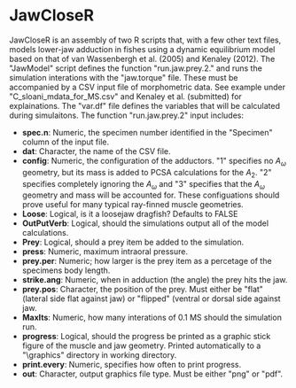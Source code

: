 # JawCloseR

JawCloseR is an assembly of two R scripts that, with a few other text files, models lower-jaw adduction in fishes using a dynamic equilibrium model based on that of van Wassenbergh et al. (2005) and Kenaley (2012). The "JawModel" script defines the function "run.jaw.prey.2." and runs the simulation interations with the "jaw.torque" file. These must be accompanied by a CSV input file of morphometric data. See example under "C_sloani_mdata_for_MS.csv" and Kenaley et al. (submitted) for explainations. The "var.df" file defines the variables that will be calculated during simulaitons.  The function "run.jaw.prey.2" input includes: 

* **spec.n**: Numeric, the specimen number identified in the "Specimen" column of the input file.
* **dat**: Character, the name of the CSV file.
* **config**: Numeric, the configuration of the adductors. "1" specifies no $A_{\omega}$ geometry, but its mass is added to PCSA calculations for the $A_2$. "2" specifies completely ignoring the $A_{\omega}$ and "3" specifies that the $A_{\omega}$ geometry and mass will be accounted for. These configuations should prove useful for many typical ray-finned muscle geometries.
* **Loose**: Logical, is it a loosejaw dragfish? Defaults to FALSE 
* **OutPutVerb**: Logical, should the simulations output all of the model calculations.
* **Prey**: Logical, should a prey item be added to the simulation.
* **press**: Numeric, maximum intraoral pressure.
* **prey.per**: Numeric; how larger is the prey item as a percetage of the specimens body length.
* **strike.ang**: Numeric, when in adduction (the angle) the prey hits the jaw.
* **prey.pos**: Character, the position of the prey. Must either be "flat" (lateral side flat against jaw) or "flipped" (ventral or dorsal side against jaw.
* **MaxIts**: Numeric, how many interations of 0.1 MS should the simulation run.
* **progress**: Logical, should the progress be printed as a graphic stick figure of the muscle and jaw geometry. Printed automatically to a "\graphics" directory in working directory.
* **print.every**: Numeric, specifies how often to print progress.
* **out**: Character, output graphics file type. Must be either "png" or "pdf".
